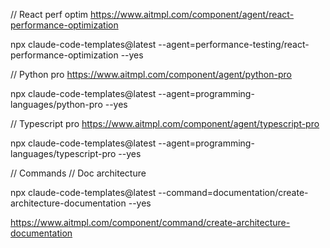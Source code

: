 // React perf optim
https://www.aitmpl.com/component/agent/react-performance-optimization

npx claude-code-templates@latest --agent=performance-testing/react-performance-optimization --yes


// Python pro
https://www.aitmpl.com/component/agent/python-pro

npx claude-code-templates@latest --agent=programming-languages/python-pro --yes


// Typescript pro
https://www.aitmpl.com/component/agent/typescript-pro

npx claude-code-templates@latest --agent=programming-languages/typescript-pro --yes







// Commands
// Doc architecture

npx claude-code-templates@latest --command=documentation/create-architecture-documentation --yes

https://www.aitmpl.com/component/command/create-architecture-documentation

